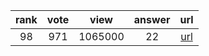 
| rank | vote | view | answer | url |
|:-:|:-:|:-:|:-:|:-:|
|98|971|1065000|22| [url](http://stackoverflow.com/questions/9573244/most-elegant-way-to-check-if-the-string-is-empty-in-python) |
